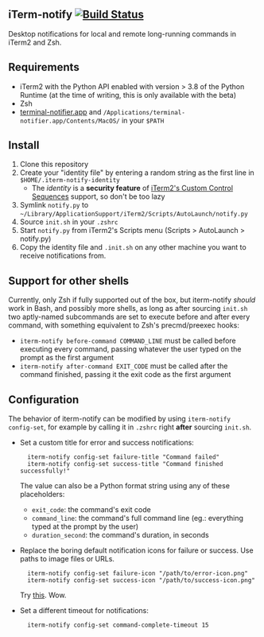 iTerm-notify [![Build Status](https://travis-ci.org/marzocchi/iterm-notify.svg?branch=master)](https://travis-ci.org/marzocchi/iterm-notify)
---

Desktop notifications for local and remote long-running commands in iTerm2 and Zsh.

Requirements
---
- iTerm2 with the Python API enabled with version > 3.8 of the Python Runtime (at the time of writing, this is only
  available with the beta)
- Zsh
- [terminal-notifier.app][terminal-notifier] and `/Applications/terminal-notifier.app/Contents/MacOS/` in your `$PATH`

Install
---
1. Clone this repository
1. Create your "identity file" by entering a random string as the first line in `$HOME/.iterm-notify-identity`
    - The _identity_ is a **security feature** of [iTerm2's Custom Control Sequences][explain-id] support, so don't be too lazy
1. Symlink `notify.py` to `~/Library/ApplicationSupport/iTerm2/Scripts/AutoLaunch/notify.py`
1. Source `init.sh` in your `.zshrc`
1. Start `notify.py` from iTerm2's Scripts menu (Scripts > AutoLaunch > notify.py)
1. Copy the identity file and `.init.sh` on any other machine you want to receive notifications from.

Support for other shells
---

Currently, only Zsh if fully supported out of the box, but iterm-notify _should_ work in Bash, and possibly more shells,
as long as after sourcing `init.sh` two aptly-named subcommands are set to execute before and after every command,
with something equivalent to Zsh's precmd/preexec hooks:

- `iterm-notify before-command COMMAND_LINE` must be called before executing every command, passing whatever the user
   typed on the prompt as the first argument 
- `iterm-notify after-command EXIT_CODE` must be called after the command finished, passing it the exit code as the
   first argument

Configuration
---

The behavior of iterm-notify can be modified by using `iterm-notify config-set`, for example by calling it in `.zshrc` 
right **after** sourcing `init.sh`.

- Set a custom title for error and success notifications:

        iterm-notify config-set failure-title "Command failed"
        iterm-notify config-set success-title "Command finished successfully!"

    The value can also be a Python format string using any of these placeholders:
    
    - `exit_code`: the command's exit code
    - `command_line`: the command's full command line (eg.: everything typed at the prompt by the user)
    - `duration_second`: the command's duration, in seconds
        
- Replace the boring default notification icons for failure or success. Use paths to image files or URLs.
        
        iterm-notify config-set failure-icon "/path/to/error-icon.png"
        iterm-notify config-set success-icon "/path/to/success-icon.png"
        
    Try [this][dogefy.sh]. Wow.
    
- Set a different timeout for notifications:

        iterm-notify config-set command-complete-timeout 15


[explain-id]: https://www.iterm2.com/python-api/customcontrol.html
[terminal-notifier]: https://github.com/julienXX/terminal-notifier
[dogefy.sh]: https://gist.github.com/marzocchi/1bf65095962494a0ff17c417d6b1bb4b
